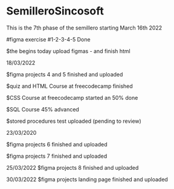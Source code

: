 # SemilleroSincosoft

This is the 7th phase of the semillero starting March 16th 2022

#figma exercise #1-2-3-4-5 Done

$the begins today
upload figmas - and finish html

18/03/2022

$figma projects 4 and 5 finished and uploaded 

$quiz and HTML Course at freecodecamp finished 

$CSS Course at freecodecamp started an 50% done

$SQL Course 45% advanced

$stored procedures test uploaded (pending to review)

23/03/2020

$figma projects 6 finished and uploaded 

$figma projects 7 finished and uploaded

25/03/2022
$figma projects 8 finished and uploaded

30/03/2022
$figma projects landing page finished and uploaded



